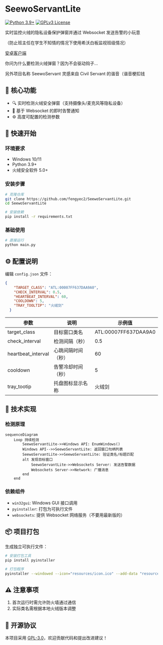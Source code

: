 # SeewoServantLite

[![Python 3.9+](https://img.shields.io/badge/python-3.9%2B-blue.svg)](https://www.python.org/downloads/)
[![GPLv3 License](https://img.shields.io/badge/license-GPLv3-brightgreen)](https://www.gnu.org/licenses/gpl-3.0)

实时监控火绒的隐私设备保护弹窗并通过 Websocket 发送告警的小玩意

（防止班主任在学生不知情的情况下使用希沃白板监视班级情况）

[安卓客户端](https://github.com/fengyec2/SeewoServantApp/)

你问为什么要检测火绒弹窗？因为不会驱动钩子...

另外项目名称 SeewoServant 灵感来自 Civil Servant 的谐音（谐音梗扣钱

## 📌 核心功能

- 🔍 实时检测火绒安全弹窗（支持摄像头/麦克风等隐私设备）
- 📡 基于 Websocket 的即时告警通知
- ⚙️ 高度可配置的检测参数

## 🚀 快速开始

### 环境要求
- Windows 10/11
- Python 3.9+
- 火绒安全软件 5.0+

### 安装步骤
```bash
# 克隆仓库
git clone https://github.com/fengyec2/SeewoServantLite.git
cd SeewoServantLite

# 安装依赖
pip install -r requirements.txt
```

### 基础使用
```bash
# 直接运行
python main.py
```

## ⚙️ 配置说明

编辑 `config.json` 文件：
```json
{
    "TARGET_CLASS": "ATL:00007FF637DAA9A0",
    "CHECK_INTERVAL": 0.5,
    "HEARTBEAT_INTERVAL": 60,
    "COOLDOWN": 5,
    "TRAY_TOOLTIP": "火绒剑"
  }
```

| 参数                | 说明                        | 示例值                |
|---------------------|----------------------------|----------------------|
| target_class        | 目标窗口类名                | ATL:00007FF637DAA9A0 |
| check_interval      | 检测间隔（秒）               | 0.5                  |
| heartbeat_interval  | 心跳间隔时间（秒）           | 60                   |
| cooldown            | 告警冷却时间（秒）           | 5                    |
| tray_tootip         | 托盘图标显示名称             | 火绒剑                |

## 🔧 技术实现

### 检测原理
```mermaid
sequenceDiagram
    Loop 持续检测
        SeewoServantLite->>Windows API: EnumWindows()
        Windows API-->>SeewoServantLite: 返回窗口句柄列表
        SeewoServantLite->>SeewoServantLite: 验证类名/标题匹配
        alt 发现目标窗口
            SeewoServantLite->>Websockets Server: 发送告警数据
            Websockets Server->>Network: 广播消息
        end
    end
```

### 依赖组件
- `win32gui`: Windows GUI 接口调用
- `pyinstaller`: 打包为可执行文件
- `websockets`: 提供 Websocket 网络服务（不要用最新版的）

## 📦 项目打包

生成独立可执行文件：
```bash
# 安装打包工具
pip install pyinstaller

# 打包程序
pyinstaller --windowed --icon="resources/icon.ico" --add-data "resources/icon.ico;resources" --add-data "config.json;." main.py
```

## ⚠️ 注意事项

1. 首次运行时需允许防火墙通过通信
2. 实际类名需根据本地火绒版本调整

## 📜 开源协议

本项目采用 [GPL-3.0](LICENSE)，欢迎贡献代码和提出改进建议！